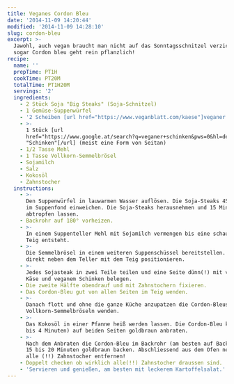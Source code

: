 ```yaml
---
title: Veganes Cordon Bleu
date: '2014-11-09 14:20:44'
modified: '2014-11-09 14:28:10'
slug: cordon-bleu
excerpt: >-
  Jawohl, auch vegan braucht man nicht auf das Sonntagsschnitzel verzichten und
  sogar Cordon bleu geht rein pflanzlich!
recipe:
  name: ''
  prepTime: PT1H
  cookTime: PT20M
  totalTime: PT1H20M
  servings: '2'
  ingredients:
    - 2 Stück Soja "Big Steaks" (Soja-Schnitzel)
    - 1 Gemüse-Suppenwürfel
    - '2 Scheiben [url href="https://www.veganblatt.com/kaese"]veganer Käse[/url]'
    - >-
      1 Stück [url
      href="https://www.google.at/search?q=veganer+schinken&pws=0&hl=de"]veganer
      "Schinken"[/url] (meist eine Form von Seitan)
    - 1/2 Tasse Mehl
    - 1 Tasse Vollkorn-Semmelbrösel
    - Sojamilch
    - Salz
    - Kokosöl
    - Zahnstocher
  instructions:
    - >-
      Den Suppenwürfel in lauwarmen Wasser auflösen. Die Soja-Steaks 45 Minuten
      im Suppenfond einweichen. Die Soja-Steaks herausnehmen und 15 Minuten
      abtropfen lassen.
    - Backrohr auf 180° vorheizen.
    - >-
      In einem Suppenteller Mehl mit Sojamilch vermengen bis eine schaumiger
      Teig entsteht.
    - >-
      Die Semmelbrösel in einem weiteren Suppenschüssel bereitstellen. Am besten
      direkt neben dem Teller mit dem Teig positionieren.
    - >-
      Jedes Sojasteak in zwei Teile teilen und eine Seite dünn(!) mit veganem
      Käse und veganem Schinken belegen.
    - Die zweite Hälfte obendrauf und mit Zahnstochern fixieren.
    - Das Cordon-Bleu gut von allen Seiten im Teig wenden.
    - >-
      Danach flott und ohne die ganze Küche anzupatzen die Cordon-Bleus in den
      Vollkorn-Semmelbröseln wenden.
    - >-
      Das Kokosöl in einer Pfanne heiß werden lassen. Die Cordon-Bleu kurz (2
      bis 4 Minuten) auf beiden Seiten goldbraun anbraten.
    - >-
      Nach dem Anbraten die Cordon-Bleu im Backrohr (am besten auf Backpapier)
      15 bis 20 Minuten goldbraun backen. Abschliessend aus dem Ofen nehmen und
      alle (!!) Zahnstocher entfernen!
    - Doppelt checken ob wirklich alle(!!) Zahnstocher draussen sind.
    - 'Servieren und genießen, am besten mit leckerem Kartoffelsalat.'
---
```


[<!-- Image removed (no copyright): cordon-bleu-vegan.jpeg -->](https://www.veganblatt.com/i/cordon-bleu-vegan.jpeg)
